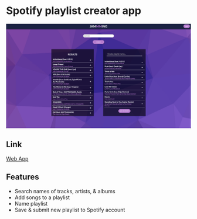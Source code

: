 # Spotify playlist creator app

![Preview](Screenshot.png)

## Link

[Web App](https://rnsnceman.github.io/Jammming/)

## Features

- Search names of tracks, artists, & albums
- Add songs to a playlist
- Name playlist
- Save & submit new playlist to Spotify account
